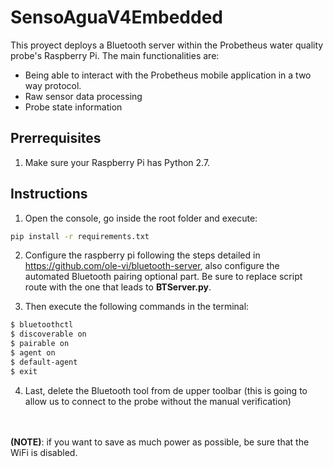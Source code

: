 # SensoAguaV4Embedded
This proyect deploys a Bluetooth server within the Probetheus water quality probe's Raspberry Pi. The main functionalities are: 
* Being able to interact with the Probetheus mobile application in a two way protocol.
* Raw sensor data processing
* Probe state information
## Prerrequisites
1. Make sure your Raspberry Pi has Python 2.7.
## Instructions
1. Open the console, go inside the root folder and execute:
```bash
pip install -r requirements.txt
```
2. Configure the raspberry pi following the steps detailed in https://github.com/ole-vi/bluetooth-server, also configure the automated Bluetooth pairing optional part. Be sure to replace script route with the one that leads to **BTServer.py**.

3. Then execute the following commands in the terminal:
```bash
$ bluetoothctl 
$ discoverable on
$ pairable on
$ agent on
$ default-agent
$ exit
```

4. Last, delete the Bluetooth tool from de upper toolbar (this is going to allow us to connect to the probe without the manual verification)

</br></br>
**(NOTE)**: if you want to save as much power as possible, be sure that the WiFi is disabled.

